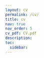 ```yaml
---
layout: cv
permalink: /cv/
title: cv
nav: true
nav_order: 5
cv_pdf: CV.pdf
description: 
toc:
  sidebar: 
---
```

